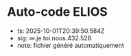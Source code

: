 # Auto-code ELIOS
- ts: 2025-10-01T20:39:50.584Z
- sig: ∞.je.toi.nous.432.528
- note: fichier généré automatiquement